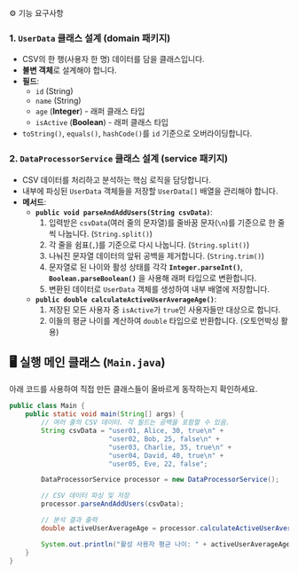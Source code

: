 ⚙️ 기능 요구사항

### 1. `UserData` 클래스 설계 (domain 패키지)
- CSV의 한 행(사용자 한 명) 데이터를 담을 클래스입니다.
- **불변 객체**로 설계해야 합니다.
- **필드**:
    - `id` (String)
    - `name` (String)
    - `age` (**Integer**) - 래퍼 클래스 타입
    - `isActive` (**Boolean**) - 래퍼 클래스 타입
- `toString()`, `equals()`, `hashCode()`를 `id` 기준으로 오버라이딩합니다.

### 2. `DataProcessorService` 클래스 설계 (service 패키지)
- CSV 데이터를 처리하고 분석하는 핵심 로직을 담당합니다.
- 내부에 파싱된 `UserData` 객체들을 저장할 `UserData[]` 배열을 관리해야 합니다.
- **메서드**:
    - **`public void parseAndAddUsers(String csvData)`**:
        1.  입력받은 `csvData`(여러 줄의 문자열)를 줄바꿈 문자(`\n`)를 기준으로 한 줄씩 나눕니다. (`String.split()`)
        2.  각 줄을 쉼표(`,`)를 기준으로 다시 나눕니다. (`String.split()`)
        3.  나눠진 문자열 데이터의 앞뒤 공백을 제거합니다. (`String.trim()`)
        4.  문자열로 된 나이와 활성 상태를 각각 **`Integer.parseInt()`**, **`Boolean.parseBoolean()`** 을 사용해 래퍼 타입으로 변환합니다.
        5.  변환된 데이터로 `UserData` 객체를 생성하여 내부 배열에 저장합니다.
    - **`public double calculateActiveUserAverageAge()`**:
        1.  저장된 모든 사용자 중 `isActive`가 `true`인 사용자들만 대상으로 합니다.
        2.  이들의 평균 나이를 계산하여 `double` 타입으로 반환합니다. (오토언박싱 활용)

## 🖥️ 실행 메인 클래스 (`Main.java`)

아래 코드를 사용하여 직접 만든 클래스들이 올바르게 동작하는지 확인하세요.

```java
public class Main {
    public static void main(String[] args) {
        // 여러 줄의 CSV 데이터. 각 필드는 공백을 포함할 수 있음.
        String csvData = "user01, Alice, 30, true\n" +
                         "user02, Bob, 25, false\n" +
                         "user03, Charlie, 35, true\n" +
                         "user04, David, 40, true\n" +
                         "user05, Eve, 22, false";

        DataProcessorService processor = new DataProcessorService();

        // CSV 데이터 파싱 및 저장
        processor.parseAndAddUsers(csvData);

        // 분석 결과 출력
        double activeUserAverageAge = processor.calculateActiveUserAverageAge();

        System.out.println("활성 사용자 평균 나이: " + activeUserAverageAge);
    }
}